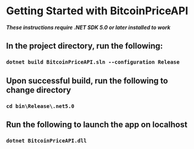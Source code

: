 # Getting Started with BitcoinPriceAPI

***These instructions require .NET SDK 5.0 or later installed to work***

## In the project directory, run the following:

### `dotnet build BitcoinPriceAPI.sln --configuration Release`

## Upon successful build, run the following to change directory

### `cd bin\Release\.net5.0`

## Run the following to launch the app on localhost

### `dotnet BitcoinPriceAPI.dll`
